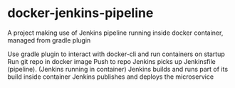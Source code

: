 # docker-jenkins-pipeline
A project making use of Jenkins pipeline running inside docker container, managed from gradle plugin

Use gradle plugin to interact with docker-cli and run containers on startup
Run git repo in docker image
Push to repo
Jenkins picks up Jenkinsfile (pipeline). (Jenkins running in container)
Jenkins builds and runs part of its build inside container
Jenkins publishes and deploys the microservice
